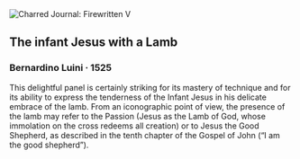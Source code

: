 <div class="artwork-of-the-day">
  <div class="container">
    <div class="img-wrapper">
      <img
        src="https://uploads5.wikiart.org/00234/images/bernardino-luini/ambrosiana-bernardino-luini-gesu-bambino-con-l-agnello.jpg!Large.jpg"
        alt="Charred Journal: Firewritten V" />
    </div>
    <div class="artwork-detail">
      <div class="artwork-origin"> 
        <h2 class="artwork-name">The infant Jesus with a Lamb</h2>
        <h3 class="artist">
          Bernardino Luini
                    ·  1525
        </h3>
      </div>
      <p class="description">
        <span class="artwork-description-text ng-binding" ng-bind-html="viewModel.ArtworkOfTheDay.Description | unsafe">This delightful panel is certainly striking for its mastery of technique and for its ability to express the tenderness of the Infant Jesus in his delicate embrace of the lamb. From an iconographic point of view, the presence of the lamb may refer to the Passion (Jesus as the Lamb of God, whose immolation on the cross redeems all creation) or to Jesus the Good Shepherd, as described in the tenth chapter of the Gospel of John (“I am the good shepherd”).</span>
                        <div class="text-shadow-container ng-hide" ng-show="showShadow"></div>
      </p>
    </div>
  </div>

</div>
